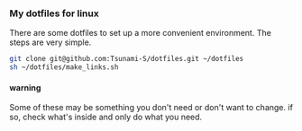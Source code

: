 ### My dotfiles for linux

There are some dotfiles to set up a more convenient environment.
The steps are very simple.

```bash
git clone git@github.com:Tsunami-S/dotfiles.git ~/dotfiles
sh ~/dotfiles/make_links.sh
```
#### warning   
Some of these may be something you don't need or don't want to change. if so, check what's inside and only do what you need.
